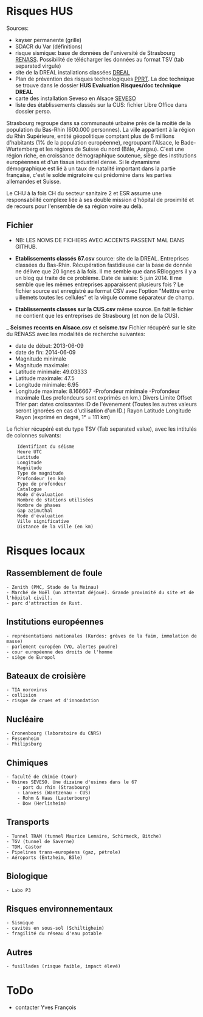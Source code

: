 Risques HUS
===========

Sources:

- kayser permanente (grille)
- SDACR du Var (définitions)
- risque sismique: base de données de l'université de Strasbourg [RENASS](http://renass.unistra.fr/recherche). Possibilité de télécharger les données au format TSV (tab separated virgule)
- site de la DREAL installations classées [DREAL](http://www.installationsclassees.developpement-durable.gouv.fr/rechercheICForm.php)
- Plan de prévention des risques technologiques [PPRT](http://www.alsace.developpement-durable.gouv.fr/les-plans-de-prevention-des-r266.html). La doc technique se trouve dans le dossier **HUS Evaluation Risques/doc technique DREAL**
- carte des installation Seveso en Alsace [SEVESO](http://www.alsace.developpement-durable.gouv.fr/cartes-des-installations-seveso-a798.html)
- liste des établissements classés sur la CUS: fichier Libre Office dans dossier perso.

Strasbourg regroupe dans sa communauté urbaine près de la moitié de la population du Bas-Rhin (600.000 personnes). La ville appartient à la région du Rhin Supérieure, entité géopolitique comptant plus de 6 millions d'habitants (1% de la population européenne), regroupant l'Alsace, le Bade-Wurtemberg et les régions de Suisse du nord (Bâle, Aargau). C'est une région riche, en croissance démographique soutenue, siège des institutions européennes et d'un tissus industriel dense. Si le dynamisme démographique est lié à un taux de natalité important dans la partie française, c'est le solde migratoire qui prédomine dans les parties allemandes et Suisse.

Le CHU à la fois CH du secteur sanitaire 2 et ESR assume une responsabilité complexe liée à ses double mission d'hôpital de proximité et de recours pour l'ensemble de sa région voire au delà.

Fichier
-------

- NB: LES NOMS DE FICHIERS AVEC ACCENTS PASSENT MAL DANS GITHUB.
- __Etablissements classés 67.csv__ source: site de la DREAL. Entreprises classées du Bas-Rhin. Récupération fastidieuse car la base de donnée ne délivre que 20 lignes à la fois. Il me semble que dans RBloggers il y a un blog qui traite de ce problème. Date de saisie: 5 juin 2014. Il me semble que les mêmes entreprises apparaissent plusieurs fois ? Le fichier source est enregistré au format CSV avec l'option "Metttre entre uillemets toutes les cellules" et la virgule comme séparateur de champ.

- __Etablissements classes sur la CUS.csv__ même source. En fait le fichier ne contient que les entreprises de Strasbourg (et non de la CUS).

_ __Seismes recents en Alsace.csv__ et __seisme.tsv__ Fichier récupéré sur le site du RENASS avec les modalités de recherche suivantes:

  - date de début: 2013-06-09
  - date de fin: 2014-06-09
  -  Magnitude minimale
  - Magnitude maximale: 
  - Latitude minimale: 49.03333
  - Latitude maximale: 47.5
  - Longitude minimale: 6.95
  - Longitude maximale: 8.166667
  -Profondeur minimale
  -Profondeur maximale (Les profondeurs sont exprimés en km.)
Divers
Limite
Offset
Trier par: dates croissantes
ID de l'évenement (Toutes les autres valeurs seront ignorées en cas d'utilisation d'un ID.)
Rayon
Latitude
Longitude
Rayon (exprimé en degré, 1° = 111 km)


Le fichier récupéré est du type TSV (Tab separated value), avec les intitulés de colonnes suivants:
```
    Identifiant du séisme
    Heure UTC
    Latitude
    Longitude
    Magnitude
    Type de magnitude
    Profondeur (en km)
    Type de profondeur
    Catalogue
    Mode d'évaluation
    Nombre de stations utilisées
    Nombre de phases
    Gap azimuthal
    Mode d'évaluation
    Ville significative
    Distance de la ville (en km)
```

Risques locaux
==============

Rassemblement de foule
----------------------

    - Zenith (PMC, Stade de la Meinau)
    - Marché de Noël (un attentat déjoué). Grande proximité du site et de l'hôpital civil).
    - parc d'attraction de Rust.
    
Institutions européennes
------------------------

    - représentations nationales (Kurdes: grèves de la faim, immolation de masse)
    - parlement européen (VO, alertes poudre)
    - cour européenne des droits de l'homme
    - siège de Europol
    
Bateaux de croisière
--------------------

    - TIA norovirus
    - collision
    - risque de crues et d'innondation
    
Nucléaire
----------

    - Cronenbourg (laboratoire du CNRS)
    - Fessenheim
    - Philipsburg
    
Chimiques
---------

    - faculté de chimie (tour)
    - Usines SEVESO. Une dizaine d'usines dans le 67
        - port du rhin (Strasbourg)
        - Lanxess (Wantzenau - CUS)
        - Rohm & Haas (Lauterbourg)
        - Dow (Herlisheim)

Transports
-----------

    - Tunnel TRAM (tunnel Maurice Lemaire, Schirmeck, Bitche)
    - TGV (tunnel de Saverne)
    - TDM, Castor
    - Pipelines trans-européens (gaz, pétrole)
    - Aéroports (Entzheim, Bâle)

Biologique
----------
    - Labo P3


Risques environnementaux
------------------------

    - Sismique
    - cavités en sous-sol (Schiltigheim)
    - fragilité du réseau d'eau potable
    
Autres
------

    - fusillades (risque faible, impact élevé)

ToDo
====
- contacter Yves François

